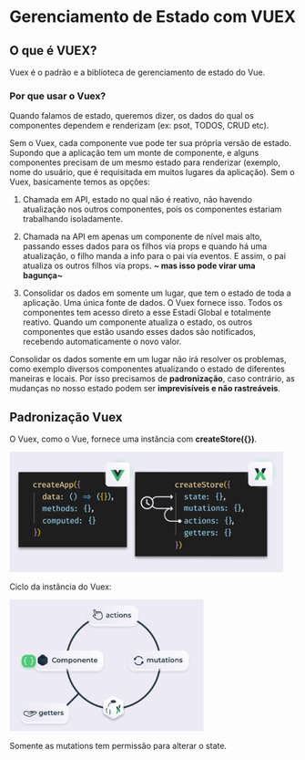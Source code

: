 # Gerenciamento de Estado com VUEX

## O que é VUEX?

Vuex é o padrão e a biblioteca de gerenciamento de estado do Vue.

### Por que usar o Vuex?

Quando falamos de estado, queremos dizer, os dados do qual os componentes dependem e renderizam (ex: psot, TODOS, CRUD etc).

Sem o Vuex, cada componente vue pode ter sua própria versão de estado. Supondo que a aplicação tem um monte de componente, e alguns componentes precisam de um mesmo estado para renderizar (exemplo, nome do usuário, que é requisitada em muitos lugares da aplicação). Sem o Vuex, basicamente temos as opções:

1. Chamada em API, estado no qual não é reativo, não havendo atualização nos outros componentes, pois os componentes estariam trabalhando isoladamente.

2. Chamada na API em apenas um componente de nível mais alto, passando esses dados para os filhos via props e quando há uma atualização, o filho manda a info para o pai via eventos. E assim, o pai atualiza os outros filhos via props. **~ mas isso pode virar uma bagunça~**

3. Consolidar os dados em somente um lugar, que tem o estado de toda a aplicação. Uma única fonte de dados. O Vuex fornece isso. Todos os componentes tem acesso direto a esse Estadi Global e totalmente reativo. Quando um componente atualiza o estado, os outros componentes que estão usando esses dados são notificados, recebendo automaticamente o novo valor.

Consolidar os dados somente em um lugar não irá resolver os problemas, como exemplo diversos componentes atualizando o estado de diferentes maneiras e locais. Por isso precisamos de **padronização**, caso contrário, as mudanças no nosso estado podem ser **imprevisíveis e não rastreáveis**.

## Padronização Vuex

O Vuex, como o Vue, fornece uma instância com **createStore({})**.

<img title="" src="../assets/2022-07-12-00-44-24-image.png" alt="" width="481" data-align="center">

Ciclo da instância do Vuex:

<img title="" src="../assets/2022-07-12-00-45-24-image.png" alt="" width="341" data-align="center">

Somente as mutations tem permissão para alterar o state.
